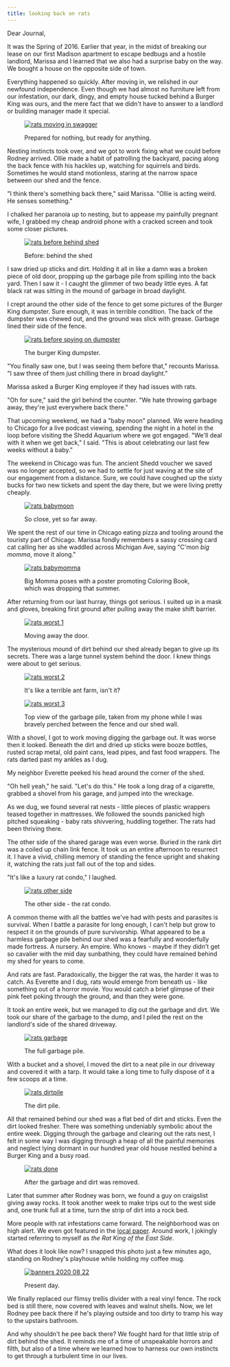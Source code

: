 ```yaml
---
title: looking back on rats
---
```


Dear Journal,

It was the Spring of 2016.  Earlier that year, in the midst of
breaking our lease on our first Madison apartment to escape bedbugs
and a hostile landlord, Marissa and I learned that we also had a
surprise baby on the way.  We bought a house on the opposite side of
town.

Everything happened so quickly.  After moving in, we relished in our
newfound independence.  Even though we had almost no furniture left
from our infestation, our dark, dingy, and empty house tucked behind a
Burger King was ours, and the mere fact that we didn't have to answer
to a landlord or building manager made it special.

<figure>
  <a href="/images/rats/moving-in-swagger.jpg">
    <img alt="rats moving in swagger" src="/images/rats/moving-in-swagger.jpg"/>
  </a>
  <figcaption>
    <p>Prepared for nothing, but ready for anything.</p>
  </figcaption>
</figure>

Nesting instincts took over, and we got to work fixing what we could
before Rodney arrived.  Ollie made a habit of patrolling the backyard,
pacing along the back fence with his hackles up, watching for
squirrels and birds.  Sometimes he would stand motionless, staring at
the narrow space between our shed and the fence.

"I think there's something back there," said Marissa.  "Ollie is
acting weird.  He senses something."

I chalked her paranoia up to nesting, but to appease my painfully
pregnant wife, I grabbed my cheap android phone with a cracked screen
and took some closer pictures.

<figure>
  <a href="/images/rats/before-behind-shed.jpg">
    <img alt="rats before behind shed" src="/images/rats/before-behind-shed.jpg"/>
  </a>
  <figcaption>
    <p>Before: behind the shed</p>
  </figcaption>
</figure>

I saw dried up sticks and dirt.  Holding it all in like a damn was a
broken piece of old door, propping up the garbage pile from spilling
into the back yard.  Then I saw it - I caught the glimmer of two beady
little eyes.  A fat black rat was sitting in the mound of garbage in
broad daylight.

I crept around the other side of the fence to get some pictures of the
Burger King dumpster.  Sure enough, it was in terrible condition.  The
back of the dumpster was chewed out, and the ground was slick with
grease.  Garbage lined their side of the fence.

<figure>
  <a href="/images/rats/before-spying-on-dumpster.jpg">
    <img alt="rats before spying on dumpster" src="/images/rats/before-spying-on-dumpster.jpg"/>
  </a>
  <figcaption>
    <p>The burger King dumpster.</p>
  </figcaption>
</figure>

"You finally saw one, but I was seeing them before that," recounts
Marissa.  "I saw three of them just chilling there in broad daylight."

Marissa asked a Burger King employee if they had issues with rats.

"Oh for sure," said the girl behind the counter.  "We hate throwing
garbage away, they're just everywhere back there."

That upcoming weekend, we had a "baby moon" planned.  We were heading
to Chicago for a live podcast viewing, spending the night in a hotel
in the loop before visiting the Shedd Aquarium where we got engaged.
"We'll deal with it when we get back," I said.  "This is about
celebrating our last few weeks without a baby."

The weekend in Chicago was fun.  The ancient Shedd voucher we saved
was no longer accepted, so we had to settle for just waving at the
site of our engagement from a distance.  Sure, we could have coughed
up the sixty bucks for two new tickets and spent the day there, but we
were living pretty cheaply.

<figure>
  <a href="/images/rats/babymoon.jpg">
    <img alt="rats babymoon" src="/images/rats/babymoon.jpg"/>
  </a>
  <figcaption>
    <p>So close,
yet so far away.</p>
  </figcaption>
</figure>

We spent the rest of our time in Chicago eating pizza and tooling
around the touristy part of Chicago.  Marissa fondly remembers a sassy
crossing card cat calling her as she waddled across Michigan Ave,
saying "C'mon _big momma_, move it along."

<figure>
  <a href="/images/rats/babymomma.jpg">
    <img alt="rats babymomma" src="/images/rats/babymomma.jpg"/>
  </a>
  <figcaption>
    <p>Big
Momma poses with a poster promoting Coloring Book, which was dropping
that summer.</p>
  </figcaption>
</figure>

After returning from our last hurray, things got serious.  I suited up
in a mask and gloves, breaking first ground after pulling away the
make shift barrier.

<figure>
  <a href="/images/rats/worst-1.jpg">
    <img alt="rats worst 1" src="/images/rats/worst-1.jpg"/>
  </a>
  <figcaption>
    <p>Moving away the door.</p>
  </figcaption>
</figure>

The mysterious mound of dirt behind our shed already began to give up
its secrets.  There was a large tunnel system behind the door.  I knew
things were about to get serious.

<figure>
  <a href="/images/rats/worst-2.jpg">
    <img alt="rats worst 2" src="/images/rats/worst-2.jpg"/>
  </a>
  <figcaption>
    <p>It's like a terrible ant farm, isn't it?</p>
  </figcaption>
</figure>

<figure>
  <a href="/images/rats/worst-3.jpg">
    <img alt="rats worst 3" src="/images/rats/worst-3.jpg"/>
  </a>
  <figcaption>
    <p>Top view of the garbage pile, taken from my phone while I was
bravely perched between the fence and our shed wall.</p>
  </figcaption>
</figure>

With a shovel, I got to work moving digging the garbage out.  It was
worse then it looked.  Beneath the dirt and dried up sticks were booze
bottles, rusted scrap metal, old paint cans, lead pipes, and fast food
wrappers.  The rats darted past my ankles as I dug.

My neighbor Everette peeked his head around the corner of the shed.

"Oh hell yeah," he said.  "Let's do this."  He took a long drag of a
cigarette, grabbed a shovel from his garage, and jumped into the
wreckage.

As we dug, we found several rat nests - little pieces of plastic
wrappers teased together in mattresses.  We followed the sounds
panicked high pitched squeaking - baby rats shivvering, huddling
together.  The rats had been thriving there.

The other side of the shared garage was even worse.  Buried in the
rank dirt was a coiled up chain link fence.  It took us an entire
afternoon to resurrect it.  I have a vivid, chilling memory of
standing the fence upright and shaking it, watching the rats just fall
out of the top and sides.

"It's like a luxury rat condo," I laughed.

<figure>
  <a href="/images/rats/other-side.jpg">
    <img alt="rats other side" src="/images/rats/other-side.jpg"/>
  </a>
  <figcaption>
    <p>The other side - the rat condo.</p>
  </figcaption>
</figure>

A common theme with all the battles we've had with pests and parasites
is survival.  When I battle a parasite for long enough, I can't help
but grow to respect it on the grounds of pure survivorship.  What
appeared to be a harmless garbage pile behind our shed was a fearfully
and wonderfully made fortress.  A nursery.  An empire.  Who knows -
maybe if they didn't get so cavalier with the mid day sunbathing, they
could have remained behind my shed for years to come.

And rats are fast.  Paradoxically, the bigger the rat was, the harder
it was to catch.  As Everette and I dug, rats would emerge from
beneath us - like something out of a horror movie.  You would catch a
brief glimpse of their pink feet poking through the ground, and than
they were gone.

It took an entire week, but we managed to dig out the garbage and
dirt.  We took our share of the garbage to the dump, and I piled the
rest on the landlord's side of the shared driveway.

<figure>
  <a href="/images/rats/garbage.jpg">
    <img alt="rats garbage" src="/images/rats/garbage.jpg"/>
  </a>
  <figcaption>
    <p>The full garbage pile.</p>
  </figcaption>
</figure>

With a bucket and a shovel, I moved the dirt to a neat pile in our
driveway and covered it with a tarp.  It would take a long time to
fully dispose of it a few scoops at a time.

<figure>
  <a href="/images/rats/dirtpile.jpg">
    <img alt="rats dirtpile" src="/images/rats/dirtpile.jpg"/>
  </a>
  <figcaption>
    <p>The dirt pile.</p>
  </figcaption>
</figure>

All that remained behind our shed was a flat bed of dirt and sticks.
Even the dirt looked fresher.  There was something undeniably symbolic
about the entire week.  Digging through the garbage and clearing out
the rats nest, I felt in some way I was digging through a heap of all
the painful memories and neglect lying dormant in our hundred year old
house nestled behind a Burger King and a busy road.

<figure>
  <a href="/images/rats/done.jpg">
    <img alt="rats done" src="/images/rats/done.jpg"/>
  </a>
  <figcaption>
    <p>After the
garbage and dirt was removed.</p>
  </figcaption>
</figure>

Later that summer after Rodney was born, we found a guy on craigslist
giving away rocks.  It took another week to make trips out to the west
side and, one trunk full at a time, turn the strip of dirt into a rock
bed.

More people with rat infestations came forward.  The neighborhood was
on high alert.  We even got featured in the [local paper].  Around
work, I jokingly started referring to myself as _the Rat King of the
East Side_.

[local paper]: https://madison.com/ct/news/local/govt-and-politics/public-heath-department-investigates-rat-problem-on-east-washington/article_a49434ca-c35f-5fdd-95d3-eec4fef70810.html

What does it look like now?  I snapped this photo just a few minutes
ago, standing on Rodney's playhouse while holding my coffee mug.

<figure>
  <a href="/images/banners/2020-08-22.jpg">
    <img alt="banners 2020 08 22" src="/images/banners/2020-08-22.jpg"/>
  </a>
  <figcaption>
    <p>Present day.</p>
  </figcaption>
</figure>

We finally replaced our flimsy trellis divider with a real vinyl
fence.  The rock bed is still there, now covered with leaves and
walnut shells.  Now, we let Rodney pee back there if he's playing
outside and too dirty to tramp his way to the upstairs bathroom.

And why shouldn't he pee back there?  We fought hard for that little
strip of dirt behind the shed.  It reminds me of a time of unspeakable
horrors and filth, but also of a time where we learned how to harness
our own instincts to get through a turbulent time in our lives.
